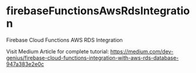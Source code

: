 # firebaseFunctionsAwsRdsIntegration
Firebase Cloud Functions AWS RDS Integration

Visit Medium Article for complete tutorial: 
https://medium.com/dev-genius/firebase-cloud-functions-integration-with-aws-rds-database-947a383e2e0c 

